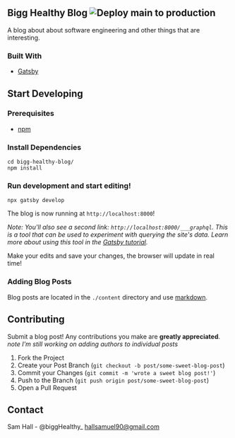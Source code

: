 
## Bigg Healthy Blog ![Deploy main to production](https://github.com/hallsamuel90/bigg-healthy-blog/workflows/Deploy%20main%20to%20production/badge.svg?branch=main)
A blog about about software engineering and other things that are interesting.

### Built With
* [Gatsby](https://www.gatsbyjs.com/)

## Start Developing
### Prerequisites
* [npm](https://www.npmjs.com/get-npm)

### Install Dependencies

```shell
cd bigg-healthy-blog/
npm install
```

### Run development and start editing!

```shell
npx gatsby develop
```

The blog is now running at `http://localhost:8000`!

_Note: You'll also see a second link: _`http://localhost:8000/___graphql`_. This is a tool that can be used to experiment with querying the site's data. Learn more about using this   tool in the [Gatsby tutorial](https://www.gatsbyjs.com/tutorial/part-five/#introducing-graphiql)._

Make your edits and save your changes, the browser will update in real time!

### Adding Blog Posts

Blog posts are located in the `./content` directory and use [markdown](https://www.markdownguide.org/).
    
## Contributing

Submit a blog post! Any contributions you make are **greatly appreciated**.
*note I'm still working on adding authors to individual posts*

1. Fork the Project
2. Create your Post Branch (`git checkout -b post/some-sweet-blog-post`)
3. Commit your Changes (`git commit -m 'wrote a sweet blog post!'`)
4. Push to the Branch (`git push origin post/some-sweet-blog-post`)
5. Open a Pull Request

## Contact
Sam Hall - @biggHealthy_ hallsamuel90@gmail.com



